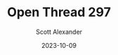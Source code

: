 ---
layout: podcast
title: "Open Thread 297"
author: Scott Alexander
description: https://www.astralcodexten.com/p/open-thread-297
date: 2023-10-09
length: 115299
duration: 29
guid: open-thread-297
---